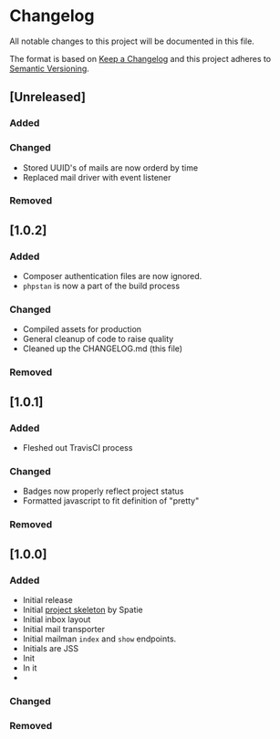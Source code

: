 # Changelog
All notable changes to this project will be documented in this file.

The format is based on [Keep a Changelog](http://keepachangelog.com/en/1.0.0/)
and this project adheres to [Semantic Versioning](http://semver.org/spec/v2.0.0.html).

## [Unreleased]
### Added

### Changed
- Stored UUID's of mails are now orderd by time
- Replaced mail driver with event listener

### Removed

## [1.0.2]
### Added
- Composer authentication files are now ignored.
- `phpstan` is now a part of the build process

### Changed
- Compiled assets for production
- General cleanup of code to raise quality
- Cleaned up the CHANGELOG.md (this file)

### Removed

## [1.0.1]
### Added
- Fleshed out TravisCI process

### Changed
- Badges now properly reflect project status
- Formatted javascript to fit definition of "pretty"

### Removed

## [1.0.0]
### Added
- Initial release
- Initial [project skeleton](https://github.com/spatie/skeleton-nova-tool) by Spatie
- Initial inbox layout
- Initial mail transporter
- Initial mailman `index` and `show` endpoints.
- Initials are JSS
- Init
- In it
- </joke>

### Changed

### Removed

